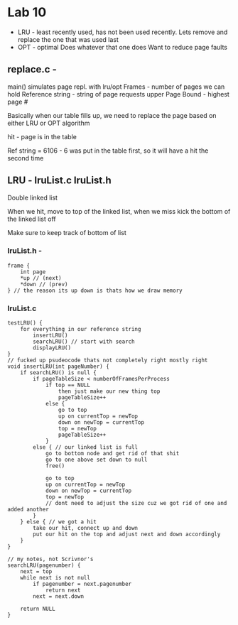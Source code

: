 # Lab 10
- LRU - least recently used, has not been used recently. Lets remove and replace the one that was used last
- OPT - optimal Does whatever that one does
Want to reduce page faults

## replace.c -
main() simulates page repl.
with lru/opt
Frames - number of pages we can hold
Reference string - string of page requests
upper Page Bound - highest page #

Basically when our table fills up, we need to replace the page based on either LRU or OPT algorithm 

hit - page is in the table

Ref string = 6106 - 6 was put in the table first, so it will have a hit the second time

## LRU - lruList.c lruList.h
Double linked list 

When we hit, move to top of the linked list, when we miss kick the bottom of the linked list off

Make sure to keep track of bottom of list

### lruList.h - 
```
frame {
    int page
    *up // (next)
    *down // (prev)
} // the reason its up down is thats how we draw memory
```

### lruList.c
```
testLRU() {
    for everything in our reference string
        insertLRU()
        searchLRU() // start with search
        displayLRU()
}
// fucked up psudeocode thats not completely right mostly right
void insertLRU(int pageNumber) {
    if searchLRU() is null {
        if pageTableSize < numberOfFramesPerProcess
            if top == NULL
                then just make our new thing top
                pageTableSize++
            else {
                go to top
                up on currentTop = newTop
                down on newTop = currentTop
                top = newTop
                pageTableSize++
            }
        else { // our linked list is full
            go to bottom node and get rid of that shit
            go to one above set down to null
            free()

            go to top
            up on currentTop = newTop
            down on newTop = currentTop
            top = newTop
            // dont need to adjust the size cuz we got rid of one and added another
        }
    } else { // we got a hit
        take our hit, connect up and down
        put our hit on the top and adjust next and down accordingly 
    }
}

// my notes, not Scrivnor's
searchLRU(pagenumber) {
    next = top
    while next is not null
        if pagenumber = next.pagenumber
            return next
        next = next.down

    return NULL
}
```